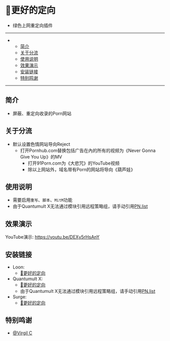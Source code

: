 # 🎾更好的定向
  * 绿色上网重定向插件



---

-
  - [简介](#简介)
  - [关于分流](#关于分流)
  - [使用说明](#使用说明)
  - [效果演示](#效果演示)
  - [安装链接](#安装链接)
  - [特别鸣谢](#特别鸣谢)

---
## 简介
  * 屏蔽、重定向收录的Porn网站   

## 关于分流
  * 默认设置色情网站导向Reject
    * 打开Pornhub.com替换包括广告在內的所有的视频为《Never Gonna Give You Up》的MV
      * 打开91Porn.com为《大悲咒》的YouTube视频
       * 除以上网站外，域名带有Porn的网站将导向《葫芦娃》 
  

## 使用说明
  * 需要启用`重写`、`脚本`、`MitM`功能
  * 由于Quantumult X无法通过模块引用远程策略组，请手动引用[PN.list](https://raw.githubusercontent.com/Clearlove4396777/GoogleVC/main/PN.list)

## 效果演示
YouTube演示: https://youtu.be/DEXy5rHsAnY


## 安装链接
  * Loon:
    * [🎾更好的定向](./Loon.plugin?raw=true "Loon")
  * Quantumult X:
    * [🎾更好的定向](./QuanX.rewrite?raw=true "QuanX")
     * 由于Quantumult X无法通过模块引用远程策略组，请手动引用[PN.list](https://raw.githubusercontent.com/Clearlove4396777/GoogleVC/main/PN.list)
  * Surge:
    * [🎾更好的定向](./Surge.sgmodule?raw=true "Surge")

 


## 特别鸣谢
  * [@Virgil C](https://github.com/VirgilClyne)
